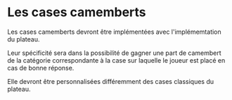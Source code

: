 <h1>Les cases camemberts</h1>

Les cases camemberts devront être implémentées avec l'implémemtation du plateau.

Leur spécificité sera dans la possibilité de gagner une part de camembert de la catégorie correspondante à la case sur laquelle le joueur est placé en cas de bonne réponse.

Elle devront être personnalisées différemment des cases classiques du plateau.
